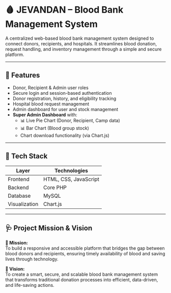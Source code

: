 # 🩸 JEVANDAN – Blood Bank Management System

A centralized web-based blood bank management system designed to connect donors, recipients, and hospitals. It streamlines blood donation, request handling, and inventory management through a simple and secure platform.

---

## 📌 Features

- Donor, Recipient & Admin user roles
- Secure login and session-based authentication
- Donor registration, history, and eligibility tracking
- Hospital blood request management
- Admin dashboard for user and stock management
- **Super Admin Dashboard** with:
  - 📊 Live Pie Chart (Donor, Recipient, Camp data)
  - 📊 Bar Chart (Blood group stock)
  - Chart download functionality (via Chart.js)

---

## 🔧 Tech Stack

| Layer         | Technologies                    |
|---------------|---------------------------------|
| Frontend      | HTML, CSS, JavaScript           |
| Backend       | Core PHP                        |
| Database      | MySQL                           |
| Visualization | Chart.js                        |

---

## 🩺 Project Mission & Vision

**🔴 Mission:**  
To build a responsive and accessible platform that bridges the gap between blood donors and recipients, ensuring timely availability of blood and saving lives through technology.

**🔵 Vision:**  
To create a smart, secure, and scalable blood bank management system that transforms traditional donation processes into efficient, data-driven, and life-saving actions.


